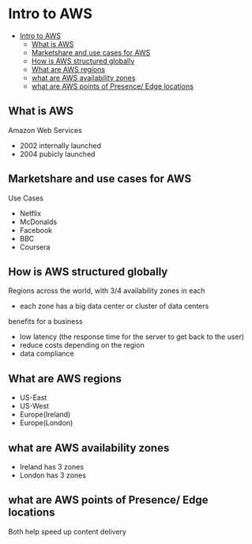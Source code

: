 # Intro to AWS

- [Intro to AWS](#intro-to-aws)
  - [What is AWS](#what-is-aws)
  - [Marketshare and use cases for AWS](#marketshare-and-use-cases-for-aws)
  - [How is AWS structured globally](#how-is-aws-structured-globally)
  - [What are AWS regions](#what-are-aws-regions)
  - [what are AWS availability zones](#what-are-aws-availability-zones)
  - [what are AWS points of Presence/ Edge locations](#what-are-aws-points-of-presence-edge-locations)


## What is AWS
Amazon Web Services
- 2002 internally launched
- 2004 pubicly launched
## Marketshare and use cases for AWS
Use Cases
- Netflix
- McDonalds
- Facebook
- BBC
- Coursera
## How is AWS structured globally
Regions across the world, with 3/4 availability zones in each
- each zone has a big data center or cluster of data centers

benefits for a business
- low latency (the response time for the server to get back to the user)
- reduce costs depending on the region
- data compliance
## What are AWS regions
- US-East
- US-West
- Europe(Ireland)
- Europe(London)
## what are AWS availability zones
- Ireland has 3 zones
- London has 3 zones
## what are AWS points of Presence/ Edge locations
Both help speed up content delivery
